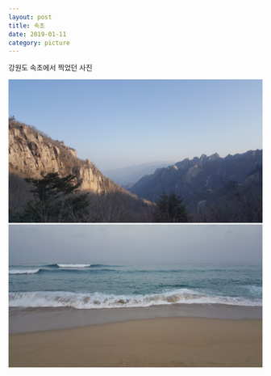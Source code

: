 ```yaml
---
layout: post
title: 속초
date: 2019-01-11
category: picture
---
```


강원도 속초에서 찍었던 사진

<!--break-->

![Mountain](/media/picture/20190111/20190111_155156.jpg)
![Sea](/media/picture/20190111/20190111_171533.jpg)
